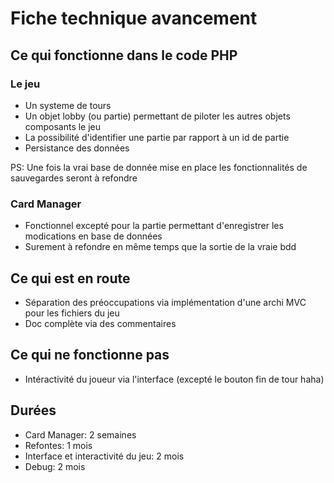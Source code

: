 # Fiche technique avancement

## Ce qui fonctionne dans le code PHP

### Le jeu

- Un systeme de tours
- Un objet lobby (ou partie) permettant de piloter les autres objets composants le jeu
- La possibilité d'identifier une partie par rapport à un id de partie
- Persistance des données

PS: Une fois la vrai base de donnée mise en place les fonctionnalités de sauvegardes seront à refondre 

### Card Manager

- Fonctionnel excepté pour la partie permettant d'enregistrer les modications en base de données
- Surement à refondre en même temps que la sortie de la vraie bdd

## Ce qui est en route

- Séparation des préoccupations via implémentation d'une archi MVC pour les fichiers du jeu
- Doc complète via des commentaires

## Ce qui ne fonctionne pas

- Intéractivité du joueur via l'interface (excepté le bouton fin de tour haha)

## Durées

- Card Manager: 2 semaines
- Refontes: 1 mois
- Interface et interactivité du jeu: 2 mois
- Debug: 2 mois
